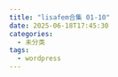 ```yaml
---
title: "lisafem合集 01-10"
date: 2025-06-18T17:45:30
categories:
  - 未分类
tags:
  - wordpress
---
```





